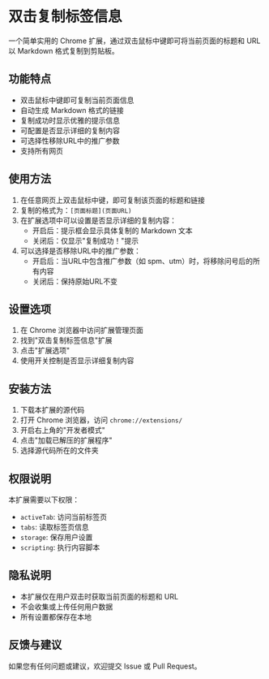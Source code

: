 # 双击复制标签信息

一个简单实用的 Chrome 扩展，通过双击鼠标中键即可将当前页面的标题和 URL 以 Markdown 格式复制到剪贴板。

## 功能特点

- 双击鼠标中键即可复制当前页面信息
- 自动生成 Markdown 格式的链接
- 复制成功时显示优雅的提示信息
- 可配置是否显示详细的复制内容
- 可选择性移除URL中的推广参数
- 支持所有网页

## 使用方法

1. 在任意网页上双击鼠标中键，即可复制该页面的标题和链接
2. 复制的格式为：`[页面标题](页面URL)`
3. 在扩展选项中可以设置是否显示详细的复制内容：
   - 开启后：提示框会显示具体复制的 Markdown 文本
   - 关闭后：仅显示"复制成功！"提示
4. 可以选择是否移除URL中的推广参数：
   - 开启后：当URL中包含推广参数（如 spm、utm）时，将移除问号后的所有内容
   - 关闭后：保持原始URL不变

## 设置选项

1. 在 Chrome 浏览器中访问扩展管理页面
2. 找到"双击复制标签信息"扩展
3. 点击"扩展选项"
4. 使用开关控制是否显示详细复制内容

## 安装方法

1. 下载本扩展的源代码
2. 打开 Chrome 浏览器，访问 `chrome://extensions/`
3. 开启右上角的"开发者模式"
4. 点击"加载已解压的扩展程序"
5. 选择源代码所在的文件夹

## 权限说明

本扩展需要以下权限：
- `activeTab`: 访问当前标签页
- `tabs`: 读取标签页信息
- `storage`: 保存用户设置
- `scripting`: 执行内容脚本

## 隐私说明

- 本扩展仅在用户双击时获取当前页面的标题和 URL
- 不会收集或上传任何用户数据
- 所有设置都保存在本地

## 反馈与建议

如果您有任何问题或建议，欢迎提交 Issue 或 Pull Request。